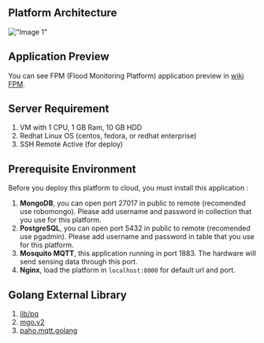 ## Platform Architecture
!["Image 1"](https://s19.postimg.org/7murefcsz/Software_Architecture_of_Server.jpg)


## Application Preview
You can see FPM (Flood Monitoring Platform) application preview in [wiki FPM](https://gitlab.com/aulwardana/fmp/wikis/Preview-Platform "wiki FPM").


## Server Requirement
1. VM with 1 CPU, 1 GB Ram, 10 GB HDD
2. Redhat Linux OS (centos, fedora, or redhat enterprise)
3. SSH Remote Active (for deploy)


## Prerequisite Environment
Before you deploy this platform to cloud, you must install this application :
1. **MongoDB**, you can open port 27017 in public to remote (recomended use robomongo). Please add username and password in collection that you use for this platform.
2. **PostgreSQL**, you can open port 5432 in public to remote (recomended use pgadmin). Please add username and password in table that you use for this platform.
3. **Mosquito MQTT**, this application running in port 1883. The hardware will send sensing data through this port.
3. **Nginx**, load the platform in `localhost:8000` for default url and port.


## Golang External Library
1. [lib/pq](https://github.com/lib/pq "lib/pq")
2. [mgo.v2](http://gopkg.in/mgo.v2 "mgo.v2")
3. [paho.mqtt.golang](https://github.com/eclipse/paho.mqtt.golang "paho.mqtt.golang")